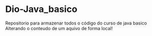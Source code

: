 # Dio-Java_basico
Repositorio para armazenar todos o código do curso de java basico
Alterando o conteudo de um aquivo de forma local!